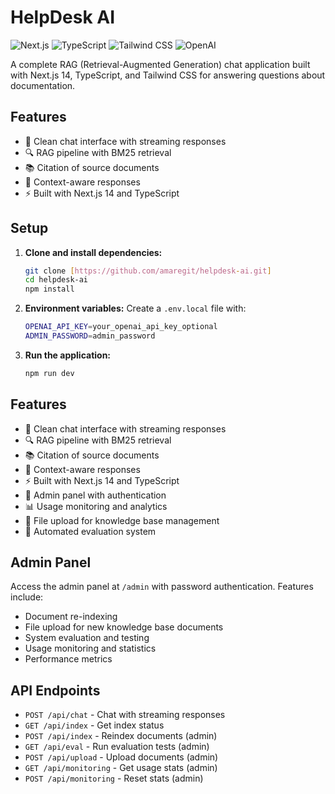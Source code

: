# HelpDesk AI

![Next.js](https://img.shields.io/badge/Next.js-14-black?style=for-the-badge&logo=next.js)
![TypeScript](https://img.shields.io/badge/TypeScript-5-blue?style=for-the-badge&logo=typescript)
![Tailwind CSS](https://img.shields.io/badge/Tailwind-CSS-38B2AC?style=for-the-badge&logo=tailwind-css)
![OpenAI](https://img.shields.io/badge/OpenAI-GPT-412991?style=for-the-badge&logo=openai)

A complete RAG (Retrieval-Augmented Generation) chat application built with Next.js 14, TypeScript, and Tailwind CSS for answering questions about documentation.

## Features

- 💬 Clean chat interface with streaming responses
- 🔍 RAG pipeline with BM25 retrieval
- 📚 Citation of source documents
- 🎯 Context-aware responses
- ⚡ Built with Next.js 14 and TypeScript

## Setup

1. **Clone and install dependencies:**
   ```bash
   git clone [https://github.com/amaregit/helpdesk-ai.git]
   cd helpdesk-ai
   npm install

2. **Environment variables:**
   Create a `.env.local` file with:
   ```bash
   OPENAI_API_KEY=your_openai_api_key_optional
   ADMIN_PASSWORD=admin_password
   ```

3. **Run the application:**
   ```bash
   npm run dev
   ```

## Features

- 💬 Clean chat interface with streaming responses
- 🔍 RAG pipeline with BM25 retrieval
- 📚 Citation of source documents
- 🎯 Context-aware responses
- ⚡ Built with Next.js 14 and TypeScript
- 🔐 Admin panel with authentication
- 📊 Usage monitoring and analytics
- 📁 File upload for knowledge base management
- 🧪 Automated evaluation system

## Admin Panel

Access the admin panel at `/admin` with password authentication. Features include:
- Document re-indexing
- File upload for new knowledge base documents
- System evaluation and testing
- Usage monitoring and statistics
- Performance metrics

## API Endpoints

- `POST /api/chat` - Chat with streaming responses
- `GET /api/index` - Get index status
- `POST /api/index` - Reindex documents (admin)
- `GET /api/eval` - Run evaluation tests (admin)
- `POST /api/upload` - Upload documents (admin)
- `GET /api/monitoring` - Get usage stats (admin)
- `POST /api/monitoring` - Reset stats (admin)
